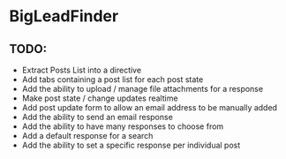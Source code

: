 # BigLeadFinder

## TODO:

* Extract Posts List into a directive
* Add tabs containing a post list for each post state
* Add the ability to upload / manage file attachments for a response
* Make post state / change updates realtime
* Add post update form to allow an email address to be manually added
* Add the ability to send an email response
* Add the ability to have many responses to choose from
* Add a default response for a search
* Add the ability to set a specific response per individual post

